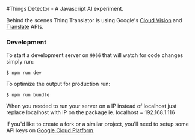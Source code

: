 #Things Detector - A Javascript AI experiment.

Behind the scenes Thing Translator is using Google's
[Cloud Vision](https://cloud.google.com/vision/) and
[Translate](https://cloud.google.com/translate/) APIs.


### Development

To start a development server on `9966` that will watch for code changes simply run:
```
$ npm run dev
```

To optimize the output for production run:
```
$ npm run bundle
```

When you needed to run your server on a IP instead of localhost just replace localhost with IP on the package ie. localhost = 192.168.1.116

If you'd like to create a fork or a similar project, you'll need to setup some
API keys on [Google Cloud Platform](https://cloud.google.com/).
